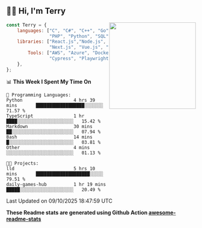 <h2>👋🏻 Hi, I'm Terry</h2>

<img align='right' src="https://media.giphy.com/media/fkZukR450RQ1qnGaq9/giphy.gif" width="230">

```javascript
const Terry = {
    languages: ["C", "C#", "C++", "Go", "Java", "Javascript",
                "PHP", "Python", "SQL", "Typescript"],
    libraries: ["React.js","Node.js", ".Net", "Express.js",
                "Next.js", "Vue.js", "Astro.js", "CUDA"],
        Tools: ["AWS", "Azure", "Docker🐳", "Git", "Figma",
                "Cypress", "Playwright", "Postman", "Jira"],
    },
};
```
<!--START_SECTION:waka-->
📊 **This Week I Spent My Time On** 

```text
💬 Programming Languages: 
Python                   4 hrs 39 mins       ██████████████████░░░░░░░   71.57 % 
TypeScript               1 hr                ████░░░░░░░░░░░░░░░░░░░░░   15.42 % 
Markdown                 30 mins             ██░░░░░░░░░░░░░░░░░░░░░░░   07.94 % 
Bash                     14 mins             █░░░░░░░░░░░░░░░░░░░░░░░░   03.81 % 
Other                    4 mins              ░░░░░░░░░░░░░░░░░░░░░░░░░   01.13 % 

🐱‍💻 Projects: 
lld                      5 hrs 10 mins       ████████████████████░░░░░   79.51 % 
daily-games-hub          1 hr 19 mins        █████░░░░░░░░░░░░░░░░░░░░   20.49 % 
```


 Last Updated on 09/10/2025 18:47:59 UTC
<!--END_SECTION:waka-->

**These Readme stats are generated using Github Action [awesome-readme-stats](https://github.com/anmol098/waka-readme-stats)**
